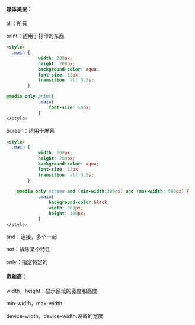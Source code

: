 #### 媒体类型：

all：所有

print：适用于打印的东西

```html
<style>
  .main {
            width: 200px;
            height: 200px;
            background-color: aqua;
            font-size: 12px;
            transition: all 0.5s;
        }

@media only print{
            .main{
                font-size: 50px;
            }
</style>
```

Screen：适用于屏幕

```html
<style>
  .main {
            width: 200px;
            height: 200px;
            background-color: aqua;
            font-size: 12px;
            transition: all 0.5s;
        }
  
	@media only screen and (min-width:300px) and (max-width: 500px) {
            .main{
                background-color:black;
                width: 300px;
                height: 300px;
            }
</style>
```



and：连接，多个一起

not：排除某个特性

only：指定特定的



#### 宽和高：

width，height：显示区域的宽度和高度

min-width，max-width

device-width，device-width:设备的宽度